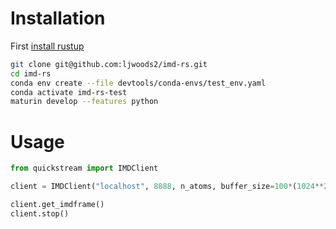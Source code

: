 
# Installation

First [install rustup](https://rustup.rs/)

```bash
git clone git@github.com:ljwoods2/imd-rs.git
cd imd-rs
conda env create --file devtools/conda-envs/test_env.yaml
conda activate imd-rs-test
maturin develop --features python
```

# Usage

```python
from quickstream import IMDClient

client = IMDClient("localhost", 8888, n_atoms, buffer_size=100*(1024**2))

client.get_imdframe()
client.stop()
```
